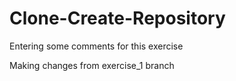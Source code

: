 # Clone-Create-Repository

Entering some comments for this exercise 

Making changes from exercise_1 branch
